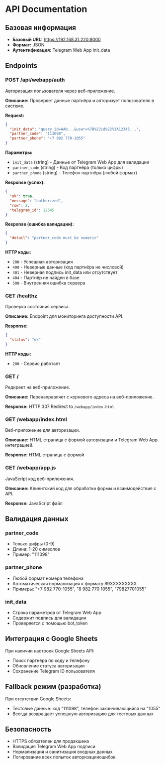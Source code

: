 # API Documentation

## Базовая информация
- **Базовый URL:** https://192.168.31.220:8000
- **Формат:** JSON
- **Аутентификация:** Telegram Web App init_data

## Endpoints

### POST /api/webapp/auth
Авторизация пользователя через веб-приложение.

**Описание:** Проверяет данные партнёра и авторизует пользователя в системе.

**Request:**
```json
{
  "init_data": "query_id=AAH...&user=%7B%22id%22%3A12345...",
  "partner_code": "111098", 
  "partner_phone": "+7 982 770-1055"
}
```

**Параметры:**
- `init_data` (string) - Данные от Telegram Web App для валидации
- `partner_code` (string) - Код партнёра (только цифры)
- `partner_phone` (string) - Телефон партнёра (любой формат)

**Response (успех):**
```json
{
  "ok": true,
  "message": "authorized",
  "row": 2,
  "telegram_id": 12345
}
```

**Response (ошибка валидации):**
```json
{
  "detail": "partner_code must be numeric"
}
```
**HTTP коды:**
- `200` - Успешная авторизация
- `400` - Неверные данные (код партнёра не числовой)
- `401` - Неверная подпись init_data или отсутствует
- `404` - Партнёр не найден в базе
- `500` - Внутренняя ошибка сервера

### GET /healthz
Проверка состояния сервиса.

**Описание:** Endpoint для мониторинга доступности API.

**Response:**
```json
{
  "status": "ok"
}
```

**HTTP коды:**
- `200` - Сервис работает

### GET /
Редирект на веб-приложение.

**Описание:** Перенаправляет с корневого адреса на веб-приложение.

**Response:** HTTP 307 Redirect to `/webapp/index.html`

### GET /webapp/index.html
Веб-приложение для авторизации.

**Описание:** HTML страница с формой авторизации и Telegram Web App интеграцией.

**Response:** HTML страница с формой

### GET /webapp/app.js
JavaScript код веб-приложения.

**Описание:** Клиентский код для обработки формы и взаимодействия с API.

**Response:** JavaScript файл

## Валидация данных

### partner_code
- Только цифры (0-9)
- Длина: 1-20 символов
- Пример: "111098"

### partner_phone
- Любой формат номера телефона
- Автоматическая нормализация к формату 89XXXXXXXXX
- Примеры: "+7 982 770-1055", "8 982 770 1055", "79827701055"

### init_data
- Строка параметров от Telegram Web App
- Содержит подпись для валидации
- Проверяется с помощью bot_token

## Интеграция с Google Sheets
При наличии настроек Google Sheets API:
- Поиск партнёра по коду и телефону
- Обновление статуса авторизации
- Сохранение Telegram ID пользователя

## Fallback режим (разработка)
При отсутствии Google Sheets:
- Тестовые данные: код "111098", телефон заканчивающийся на "1055"
- Всегда возвращает успешную авторизацию для тестовых данных

## Безопасность
- HTTPS обязателен для продакшена
- Валидация Telegram Web App подписи
- Нормализация и санитизация входных данных
- Логирование всех попыток авторизацииошибок.
